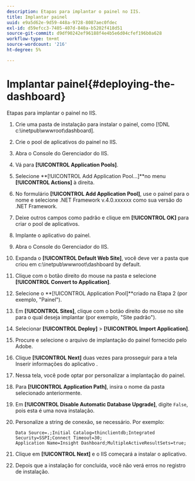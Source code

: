 ```yaml
---
description: Etapas para implantar o painel no IIS.
title: Implantar painel
uuid: e9a5d62e-9d59-448a-9728-8087aec0fdec
exl-id: d59efcc3-7405-407d-840a-b5202f418d51
source-git-commit: d9df90242ef96188f4e4b5e6d04cfef196b0a628
workflow-type: tm+mt
source-wordcount: '216'
ht-degree: 5%

---
```


# Implantar painel{#deploying-the-dashboard}

Etapas para implantar o painel no IIS.

1. Crie uma pasta de instalação para instalar o painel, como [!DNL c:\inetpub\wwwroot\dashboard].
1. Crie o pool de aplicativos do painel no IIS.
1. Abra o Console do Gerenciador do IIS.
1. Vá para **[!UICONTROL Application Pools]**.
1. Selecione **[!UICONTROL Add Application Pool…]**no menu **[!UICONTROL Actions]** à direita.
1. No formulário **[!UICONTROL Add Application Pool]**, use o painel para o nome e selecione .NET Framework v.4.0.xxxxxx como sua versão do .NET Framework.
1. Deixe outros campos como padrão e clique em **[!UICONTROL OK]** para criar o pool de aplicativos.
1. Implante o aplicativo do painel.
1. Abra o Console do Gerenciador do IIS.
1. Expanda o **[!UICONTROL Default Web Site]**, você deve ver a pasta que criou em c:\inetpub\wwwroot\dashboard by default.
1. Clique com o botão direito do mouse na pasta e selecione **[!UICONTROL Convert to Application]**.
1. Selecione o **[!UICONTROL Application Pool]**criado na Etapa 2 (por exemplo, &quot;Painel&quot;).
1. Em **[!UICONTROL Sites]**, clique com o botão direito do mouse no site para o qual deseja implantar (por exemplo, &quot;Site padrão&quot;).
1. Selecionar **[!UICONTROL Deploy]** > **[!UICONTROL Import Application]**.
1. Procure e selecione o arquivo de implantação do painel fornecido pelo Adobe.
1. Clique **[!UICONTROL Next]** duas vezes para prosseguir para a tela Inserir informações do aplicativo .
1. Nessa tela, você pode optar por personalizar a implantação do painel.
1. Para **[!UICONTROL Application Path]**, insira o nome da pasta selecionado anteriormente.
1. Em **[!UICONTROL Disable Automatic Database Upgrade]**, digite `False`, pois esta é uma nova instalação.
1. Personalize a string de conexão, se necessário. Por exemplo:

   ```
   Data Source=.;Initial Catalog=thinclientdb;Integrated Security=SSPI;Connect Timeout=30; 
   Application Name=Insight Dashboard;MultipleActiveResultSets=true;
   ```

1. Clique em **[!UICONTROL Next]** e o IIS começará a instalar o aplicativo.
1. Depois que a instalação for concluída, você não verá erros no registro de instalação.
